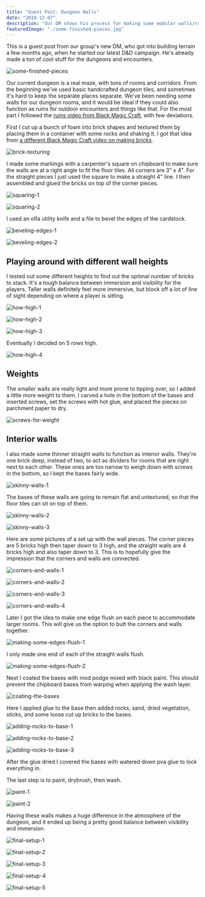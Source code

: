```yaml
---
title: "Guest Post: Dungeon Walls"
date: "2019-12-07"
description: "Our DM shows his process for making some modular walls/ruins"
featuredImage: "./some-finished-pieces.jpg"
---
```


<div class="banner-note">
  This is a guest post from our group's new DM, who got into building terrain a few months ago, when he started our latest D&D campaign. He's already made a ton of cool stuff for the dungeons and encounters.
</div>

![some-finished-pieces](some-finished-pieces.jpg)

Our current dungeon is a real maze, with tons of rooms and corridors. From the beginning we've used basic handcrafted dungeon tiles, and sometimes it's hard to keep the separate places separate. We've been needing some walls for our dungeon rooms, and it would be ideal if they could also function as ruins for outdoor encounters and things like that. For the most part I followed the <a href="https://www.youtube.com/watch?v=nNyTPC4QMm8" target="_blank" rel="noopener noreferrer">ruins video from Black Magic Craft</a>, with few deviations.  

First I cut up a bunch of foam into brick shapes and textured them by placing them in a container with some rocks and shaking it. I got that idea from <a href="https://www.youtube.com/watch?v=TJPKVOMECvo" target="_blank" rel="noopener noreferrer">a different Black Magic Craft video on making bricks</a>.

![brick-texturing](brick-texturing.jpg)

I made some markings with a carpenter's square on chipboard to make sure the walls are at a right angle to fit the floor tiles. All corners are 3" x 4". For the straight pieces I just used the square to make a straight 4" line. I then assembled and glued the bricks on top of the corner pieces. 

![squaring-1](squaring-1.jpg)

![squaring-2](squaring-2.jpg)

I used an olfa utility knife and a file to bevel the edges of the cardstock.

![beveling-edges-1](beveling-edges-1.jpg)

![beveling-edges-2](beveling-edges-2.jpg)

## Playing around with different wall heights

I tested out some different heights to find out the optimal number of bricks to stack. It's a tough balance between immersion and visibility for the players. Taller walls definitely feel more immersive, but block off a lot of line of sight depending on where a player is sitting. 

![how-high-1](how-high-1.jpg)

![how-high-2](how-high-2.jpg)

![how-high-3](how-high-3.jpg)

Eventually I decided on 5 rows high.

![how-high-4](how-high-4.jpg)

## Weights

The smaller walls are really light and more prone to tipping over, so I added a little more weight to them. I carved a hole in the bottom of the bases and inserted screws, set the screws with hot glue, and placed the pieces on parchment paper to dry.

![screws-for-weight](screws-for-weight.jpg)

## Interior walls

I also made some thinner straight walls to function as interior walls. They're one brick deep, instead of two, to act as dividers for rooms that are right next to each other. These ones are too narrow to weigh down with screws in the bottom, so I kept the bases fairly wide. 

![skinny-walls-1](skinny-walls-1.jpg)

The bases of these walls are going to remain flat and untextured, so that the floor tiles can sit on top of them.

![skinny-walls-2](skinny-walls-2.jpg)

![skinny-walls-3](skinny-walls-3.jpg)

Here are some pictures of a set up with the wall pieces. The corner pieces are 5 bricks high then taper down to 3 high, and the straight walls are 4 bricks high and also taper down to 3. This is to hopefully give the impression that the corners and walls are connected. 

![corners-and-walls-1](corners-and-walls-1.jpg)

![corners-and-walls-2](corners-and-walls-2.jpg)

![corners-and-walls-3](corners-and-walls-3.jpg)

![corners-and-walls-4](corners-and-walls-4.jpg)

Later I got the idea to make one edge flush on each piece to accommodate larger rooms. This will give us the option to butt the corners and walls together. 

![making-some-edges-flush-1](making-some-edges-flush-1.jpg)

I only made one end of each of the straight walls flush.

![making-some-edges-flush-2](making-some-edges-flush-2.jpg)

Next I coated the bases with mod podge mixed with black paint. This should prevent the chipboard bases from warping when applying the wash layer.

![coating-the-bases](coating-the-bases.jpg)

Here I applied glue to the base then added rocks, sand, dried vegetation, sticks, and some loose cut up bricks to the bases.

![adding-rocks-to-base-1](adding-rocks-to-base-1.jpg)

![adding-rocks-to-base-2](adding-rocks-to-base-2.jpg)

![adding-rocks-to-base-3](adding-rocks-to-base-3.jpg)

After the glue dried I covered the bases with watered down pva glue to lock everything in.

The last step is to paint, drybrush, then wash.

![paint-1](paint-1.jpg)

![paint-2](paint-2.jpg)

Having these walls makes a huge difference in the atmosphere of the dungeon, and it ended up being a pretty good balance between visibility and immersion.

![final-setup-1](final-setup-1.jpg)

![final-setup-2](final-setup-2.jpg)

![final-setup-3](final-setup-3.jpg)

![final-setup-4](final-setup-4.jpg)

![final-setup-5](final-setup-5.jpg)